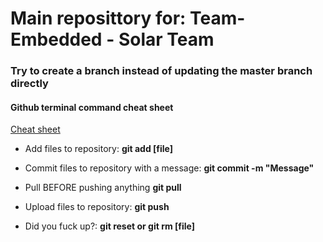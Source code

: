 # Main reposittory for: Team-Embedded - Solar Team 

### Try to create a branch instead of updating the master branch directly

#### Github terminal command cheat sheet
[Cheat sheet](https://education.github.com/git-cheat-sheet-education.pdf)

* Add files to repository: __git add [file]__ 

* Commit files to repository with a message: __git commit -m "Message"__

* Pull BEFORE pushing anything __git pull__

* Upload files to repository: __git push__

* Did you fuck up?: __git reset or git rm [file]__
